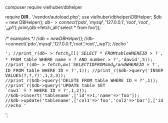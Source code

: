 composer require vielhuber/dbhelper


require __DIR__ . '/vendor/autoload.php';
use vielhuber\dbhelper\DBHelper;
$db = new DBHelper();
$db->connect('pdo','mysql','127.0.0.1','root','root','_wp1');
print_r($db->fetch_all('select * from foo'));


/* examples */
//$db = new DBHelper();
//$db->connect('pdo','mysql','127.0.0.1','root','root','_wp1');
//echo '<pre>';
//print_r($db->fetch_all('SELECT * FROM table WHERE ID > ?',1));
//print_r($db->fetch_all('SELECT * FROM table WHERE name = ? AND number > ?','david',5));
//print_r($db->fetch_row('SELECT ID FROM smd_brand WHERE ID = ?',1));
//print_r($db->fetch_var('SELECT ID FROM table WHERE ID = ?',1));
//print_r($db->query('INSERT INTO table(`row1`,`row2`) VALUES(?,?,?)',1,2,3));
//print_r($db->query('DELETE FROM table WHERE ID = ?',1));
//print_r($db->query('UPDATE table SET `row1` = ? WHERE ID = ?',1,2));
//$db->insert('tablename',['id'=>1,'name'=>'foo']);
//$db->update('tablename',['col1'=>'foo','col2'=>'bar'],['id'=>1]);
//echo '</pre>';